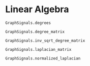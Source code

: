 # Linear Algebra


```@docs
GraphSignals.degrees
```

```@docs
GraphSignals.degree_matrix
```

```@docs
GraphSignals.inv_sqrt_degree_matrix
```

```@docs
GraphSignals.laplacian_matrix
```

```@docs
GraphSignals.normalized_laplacian
```
